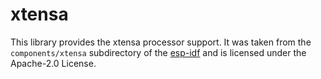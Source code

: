 # xtensa

This library provides the xtensa processor support.
It was taken from the `components/xtensa` subdirectory of the
[esp-idf](https://github.com/espressif/esp-idf) and is licensed under the Apache-2.0 License.